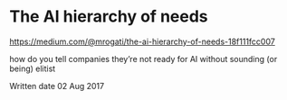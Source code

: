 # The AI hierarchy of needs

https://medium.com/@mrogati/the-ai-hierarchy-of-needs-18f111fcc007

how do you tell companies they’re not ready for AI without sounding (or being) elitist 

Written date 02 Aug 2017